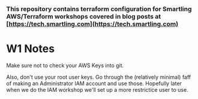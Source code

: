 ### This repository contains terraform configuration for Smartling AWS/Terraform workshops covered in blog posts at [https://tech.smartling.com](https://tech.smartling.com)
 
# W1 Notes
Make sure not to check your AWS Keys into git.

Also, don't use your root user keys. Go through the (relatively minimal) faff of making an Administrator IAM account and use those. Hopefully later when we do the IAM workshop we'll set up a more restrictice user to use.
